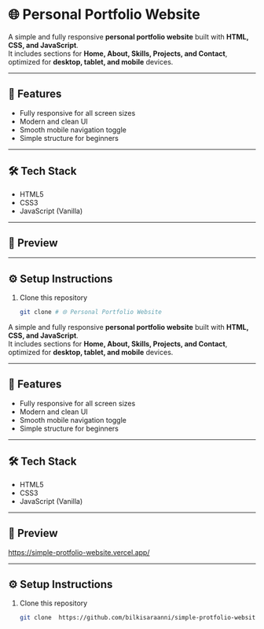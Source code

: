 # 🌐 Personal Portfolio Website

A simple and fully responsive **personal portfolio website** built with **HTML, CSS, and JavaScript**.  
It includes sections for **Home, About, Skills, Projects, and Contact**, optimized for **desktop, tablet, and mobile** devices.

---

## 🚀 Features
- Fully responsive for all screen sizes  
- Modern and clean UI  
- Smooth mobile navigation toggle  
- Simple structure for beginners  

---

## 🛠️ Tech Stack
- HTML5  
- CSS3  
- JavaScript (Vanilla)

---

## 📸 Preview


---

## ⚙️ Setup Instructions
1. Clone this repository  
   ```bash
   git clone # 🌐 Personal Portfolio Website

A simple and fully responsive **personal portfolio website** built with **HTML, CSS, and JavaScript**.  
It includes sections for **Home, About, Skills, Projects, and Contact**, optimized for **desktop, tablet, and mobile** devices.

---

## 🚀 Features
- Fully responsive for all screen sizes  
- Modern and clean UI  
- Smooth mobile navigation toggle  
- Simple structure for beginners  

---

## 🛠️ Tech Stack
- HTML5  
- CSS3  
- JavaScript (Vanilla)

---

## 📸 Preview
https://simple-protfolio-website.vercel.app/

---

## ⚙️ Setup Instructions
1. Clone this repository  
   ```bash
   git clone  https://github.com/bilkisaraanni/simple-protfolio-website.git

